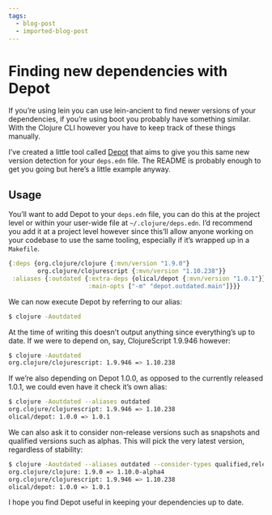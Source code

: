 ```yaml
---
tags:
  - blog-post
  - imported-blog-post
---
```

# Finding new dependencies with Depot

If you’re using lein you can use lein-ancient to find newer versions of your dependencies, if you’re using boot you probably have something similar.
With the Clojure CLI however you have to keep track of these things manually.

I’ve created a little tool called [Depot](https://github.com/Olical/depot) that aims to give you this same new version detection for your `deps.edn` file.
The README is probably enough to get you going but here’s a little example anyway.

## Usage

You’ll want to add Depot to your `deps.edn` file, you can do this at the project level or within your user-wide file at `~/.clojure/deps.edn`.
I’d recommend you add it at a project level however since this’ll allow anyone working on your codebase to use the same tooling, especially if it’s wrapped up in a `Makefile`.

```clojure
{:deps {org.clojure/clojure {:mvn/version "1.9.0"}
        org.clojure/clojurescript {:mvn/version "1.10.238"}}
 :aliases {:outdated {:extra-deps {olical/depot {:mvn/version "1.0.1"}}
                      :main-opts ["-m" "depot.outdated.main"]}}}
```

We can now execute Depot by referring to our alias:

```bash
$ clojure -Aoutdated
```

At the time of writing this doesn’t output anything since everything’s up to date.
If we were to depend on, say, ClojureScript 1.9.946 however:

```bash
$ clojure -Aoutdated
org.clojure/clojurescript: 1.9.946 => 1.10.238
```

If we’re also depending on Depot 1.0.0, as opposed to the currently released 1.0.1, we could even have it check it’s own alias:

```bash
$ clojure -Aoutdated --aliases outdated
org.clojure/clojurescript: 1.9.946 => 1.10.238
olical/depot: 1.0.0 => 1.0.1
```

We can also ask it to consider non-release versions such as snapshots and qualified versions such as alphas.
This will pick the very latest version, regardless of stability:

```bash
$ clojure -Aoutdated --aliases outdated --consider-types qualified,release,snapshot
org.clojure/clojure: 1.9.0 => 1.10.0-alpha4
org.clojure/clojurescript: 1.9.946 => 1.10.238
olical/depot: 1.0.0 => 1.0.1
```

I hope you find Depot useful in keeping your dependencies up to date.
